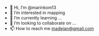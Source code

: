 - 👋 Hi, I’m @marinkom13
- 👀 I’m interested in mapping
- 🌱 I’m currently learning ...
- 💞️ I’m looking to collaborate on ...
- 📫 How to reach me madejan@gmail.com

<!---
marinkom13/marinkom13 is a ✨ special ✨ repository because its `README.md` (this file) appears on your GitHub profile.
You can click the Preview link to take a look at your changes.
--->
